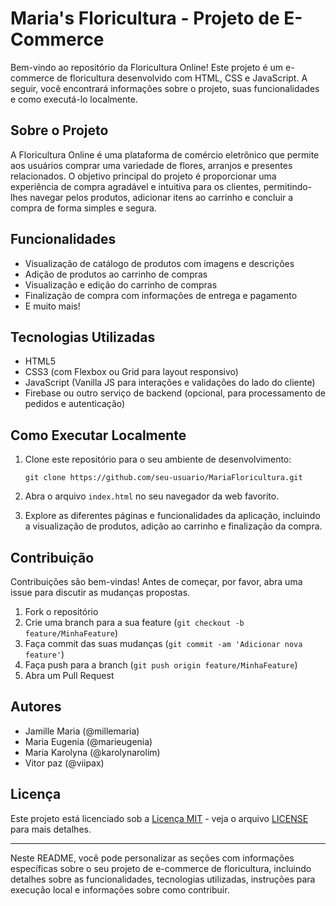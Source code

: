 
# Maria's Floricultura - Projeto de E-Commerce

Bem-vindo ao repositório da Floricultura Online! Este projeto é um e-commerce de floricultura desenvolvido com HTML, CSS e JavaScript. A seguir, você encontrará informações sobre o projeto, suas funcionalidades e como executá-lo localmente.

## Sobre o Projeto

A Floricultura Online é uma plataforma de comércio eletrônico que permite aos usuários comprar uma variedade de flores, arranjos e presentes relacionados. O objetivo principal do projeto é proporcionar uma experiência de compra agradável e intuitiva para os clientes, permitindo-lhes navegar pelos produtos, adicionar itens ao carrinho e concluir a compra de forma simples e segura.

## Funcionalidades

- Visualização de catálogo de produtos com imagens e descrições
- Adição de produtos ao carrinho de compras
- Visualização e edição do carrinho de compras
- Finalização de compra com informações de entrega e pagamento
- E muito mais!

## Tecnologias Utilizadas

- HTML5
- CSS3 (com Flexbox ou Grid para layout responsivo)
- JavaScript (Vanilla JS para interações e validações do lado do cliente)
- Firebase ou outro serviço de backend (opcional, para processamento de pedidos e autenticação)

## Como Executar Localmente

1. Clone este repositório para o seu ambiente de desenvolvimento:

   ```
   git clone https://github.com/seu-usuario/MariaFloricultura.git
   ```

2. Abra o arquivo `index.html` no seu navegador da web favorito.

3. Explore as diferentes páginas e funcionalidades da aplicação, incluindo a visualização de produtos, adição ao carrinho e finalização da compra.

## Contribuição

Contribuições são bem-vindas! Antes de começar, por favor, abra uma issue para discutir as mudanças propostas.

1. Fork o repositório
2. Crie uma branch para a sua feature (`git checkout -b feature/MinhaFeature`)
3. Faça commit das suas mudanças (`git commit -am 'Adicionar nova feature'`)
4. Faça push para a branch (`git push origin feature/MinhaFeature`)
5. Abra um Pull Request

## Autores

- Jamille Maria (@millemaria)
- Maria Eugenia (@marieugenia)
- Maria Karolyna (@karolynarolim)
- Vitor paz (@viipax)

## Licença

Este projeto está licenciado sob a [Licença MIT](LICENSE) - veja o arquivo [LICENSE](LICENSE) para mais detalhes.

---

Neste README, você pode personalizar as seções com informações específicas sobre o seu projeto de e-commerce de floricultura, incluindo detalhes sobre as funcionalidades, tecnologias utilizadas, instruções para execução local e informações sobre como contribuir.
